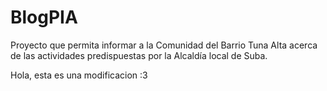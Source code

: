 # BlogPIA
Proyecto que permita informar a la Comunidad del Barrio Tuna Alta acerca de las actividades predispuestas por la Alcaldía local de Suba. 

Hola, esta es una modificacion :3
